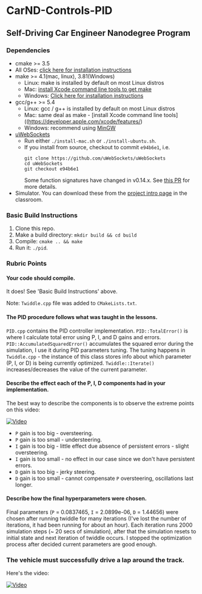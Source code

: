 # CarND-Controls-PID

## Self-Driving Car Engineer Nanodegree Program

### Dependencies

* cmake >= 3.5
 * All OSes: [click here for installation instructions](https://cmake.org/install/)
* make >= 4.1(mac, linux), 3.81(Windows)
  * Linux: make is installed by default on most Linux distros
  * Mac: [install Xcode command line tools to get make](https://developer.apple.com/xcode/features/)
  * Windows: [Click here for installation instructions](http://gnuwin32.sourceforge.net/packages/make.htm)
* gcc/g++ >= 5.4
  * Linux: gcc / g++ is installed by default on most Linux distros
  * Mac: same deal as make - [install Xcode command line tools]((https://developer.apple.com/xcode/features/)
  * Windows: recommend using [MinGW](http://www.mingw.org/)
* [uWebSockets](https://github.com/uWebSockets/uWebSockets)
  * Run either `./install-mac.sh` or `./install-ubuntu.sh`.
  * If you install from source, checkout to commit `e94b6e1`, i.e.
    ```
    git clone https://github.com/uWebSockets/uWebSockets
    cd uWebSockets
    git checkout e94b6e1
    ```
    Some function signatures have changed in v0.14.x. See [this PR](https://github.com/udacity/CarND-MPC-Project/pull/3) for more details.
* Simulator. You can download these from the [project intro page](https://github.com/udacity/self-driving-car-sim/releases) in the classroom.

### Basic Build Instructions

1. Clone this repo.
2. Make a build directory: `mkdir build && cd build`
3. Compile: `cmake .. && make`
4. Run it: `./pid`.

### Rubric Points

#### Your code should compile.

It does! See 'Basic Build Instructions' above.

Note: `Twiddle.cpp` file was added to `CMakeLists.txt`.

#### The PID procedure follows what was taught in the lessons.

`PID.cpp` contains the PID controller implementation. `PID::TotalError()` is where I calculate total error using P, I, and D gains and errors.
`PID::AccumulatedSquaredError()` accumulates the squared error during the simulation, I use it during PID parameters tuning.
The tuning happens in `Twiddle.cpp` - the instance of this class stores info about which parameter (P, I, or D) is being currently optimized.
`Twiddle::Iterate()` increases/decreases the value of the current parameter.

#### Describe the effect each of the P, I, D components had in your implementation.

The best way to describe the components is to observe the extreme points on this video:

[![Video](https://img.youtube.com/vi/aLXW_RqzfVI/0.jpg)](https://www.youtube.com/watch?v=aLXW_RqzfVI)

* `P` gain is too big - oversteering.
* `P` gain is too small - understeering.
* `I` gain is too big - little effect due absence of persistent errors - slight oversteering.
* `I` gain is too small - no effect in our case since we don't have persistent errors.
* `D` gain is too big - jerky steering.
* `D` gain is too small - cannot compensate `P` oversteering, oscillations last longer.

#### Describe how the final hyperparameters were chosen.

Final parameters (`P` = 0.0837465, `I` = 2.0899e-06, `D` = 1.44656) were chosen after running twiddle for many iterations
(I've lost the number of iterations, it had been running for about an hour). Each iteration runs 2000 simulation steps (~ 20 secs of simulation),
after that the simulation resets to initial state and next iteration of twiddle occurs. I stopped the optimization process after decided current
parameters are good enough.

### The vehicle must successfully drive a lap around the track.

Here's the video:

[![Video](https://img.youtube.com/vi/pkWl3y7p7YE/0.jpg)](https://www.youtube.com/watch?v=pkWl3y7p7YE)
